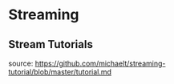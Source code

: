 # Streaming

## Stream Tutorials

source: <https://github.com/michaelt/streaming-tutorial/blob/master/tutorial.md>
